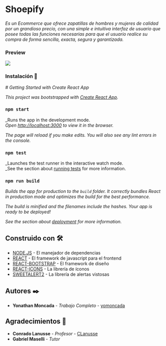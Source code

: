 # Shoepify

_Es un Ecommerce que ofrece zapatillas de hombres y mujeres de calidad por un grandioso precio, con una simple e intuitiva interfaz de usuario que posee todas las funciones necesarias para que el usuario realice su compra de forma sencilla, exacta, segura y garantizada._
### Preview

![](shoepify.gif)

### Instalación 🔧

_# Getting Started with Create React App_

_This project was bootstrapped with [Create React App](https://github.com/facebook/create-react-app)._

### `npm start`

_Runs the app in the development mode.\
_Open [http://localhost:3000](http://localhost:3000) to view it in the browser._

_The page will reload if you make edits._
_You will also see any lint errors in the console._

### `npm test`

_Launches the test runner in the interactive watch mode.\
_See the section about [running tests](https://facebook.github.io/create-react-app/docs/running-tests) for more information.

### `npm run build`

_Builds the app for production to the `build` folder._
_It correctly bundles React in production mode and optimizes the build for the best performance._

_The build is minified and the filenames include the hashes._
_Your app is ready to be deployed!_

_See the section about [deployment](https://facebook.github.io/create-react-app/docs/deployment) for more information._
## Construido con 🛠️

* [NODE.JS](https://github.com/nodejs/node) - El manejador de dependencias
* [REACT](https://github.com/facebook/react) - El framework de javascript para el frontend
* [REACT-BOOTSTRAP](https://github.com/react-bootstrap/react-bootstrap) - El framework de diseño
* [REACT-ICONS](https://github.com/react-icons/react-icons) - La librería de íconos
* [SWEETALERT2](https://github.com/sweetalert2/sweetalert2-react-content) - La librería de alertas vistosas
## Autores ✒️

* **Yonathan Moncada** - *Trabajo Completo* - [yomoncada](https://github.com/yomoncada)

## Agradecimientos 🙌

* **Conrado Lanusse** - *Profesor* - [CLanusse](https://github.com/CLanusse)
* **Gabriel Maselli** - *Tutor*